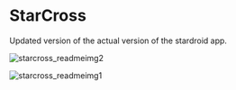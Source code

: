 # StarCross
Updated version of the actual version of the stardroid app.

![starcross_readmeimg2](https://user-images.githubusercontent.com/43133646/55669489-ad289480-5895-11e9-85e4-c41bea995442.jpeg)

![starcross_readmeimg1](https://user-images.githubusercontent.com/43133646/55669488-a9950d80-5895-11e9-9b0b-6dba56ed361c.jpeg)

